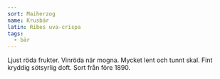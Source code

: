 ```yaml
---
sort: Maiherzog
name: Krusbär
latin: Ribes uva-crispa
tags:
  - bär
---
```


Ljust röda frukter. Vinröda när mogna. Mycket lent och tunnt skal. Fint kryddig sötsyrlig doft. Sort från före 1890.
